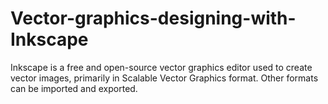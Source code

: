 # Vector-graphics-designing-with-Inkscape
Inkscape is a free and open-source vector graphics editor used to create vector images, primarily in Scalable Vector Graphics format. Other formats can be imported and exported. 
